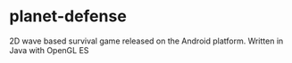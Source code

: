 # planet-defense
2D wave based survival game released on the Android platform. Written in Java with OpenGL ES
